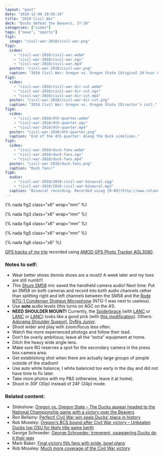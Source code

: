 ```yaml
---
layout: "post"
date: "2010-12-04 19:56:19"
title: "2010 Civil War"
deck: "Ducks defeat the Beavers, 37-20"
categories: ["video"]
tags: ["news", "sports"]
fig1:
  image: "civil-war-2010/civil-war.png"
fig2:
  video:
    - "civil-war-2010/civil-war.webm"
    - "civil-war-2010/civil-war.ogv"
    - "civil-war-2010/civil-war.mp4"
  poster: "civil-war-2010/civil-war.png"
  caption: "2010 Civil War: Oregon vs. Oregon State [Original 24-hour edit]."
fig3:
  video:
    - "civil-war-2010/civil-war-dir-cut.webm"
    - "civil-war-2010/civil-war-dir-cut.ogv"
    - "civil-war-2010/civil-war-dir-cut.mp4"
  poster: "civil-war-2010/civil-war-dir-cut.png"
  caption: "2010 Civil War: Oregon vs. Oregon State [Director’s cut]."
fig4:
  video:
    - "civil-war-2010/4th-quarter.webm"
    - "civil-war-2010/4th-quarter.ogv"
    - "civil-war-2010/4th-quarter.mp4"
  poster: "civil-war-2010/4th-quarter.png"
  caption: "End of the 4th quarter: Along the Duck sidelines."
fig5:
  video:
    - "civil-war-2010/duck-fans.webm"
    - "civil-war-2010/duck-fans.ogv"
    - "civil-war-2010/duck-fans.mp4"
  poster: "civil-war-2010/duck-fans.png"
  caption: "Duck fans!"
fig6:
  audio:
    - "civil-war-2010/2010-civil-war-binaural.ogg"
    - "civil-war-2010/2010-civil-war-binaural.mp3"
  caption: "Binaural recording. Recorded using [R-09](http://www.rolandus.com/products/productdetails.php?ProductId=757) and [MM-BSM-8](http://www.microphonemadness.com/products/mmtrunathook.htm) (Sennheiser version)."
---
```


{% nada fig2 class="x6" wrap="mm" %}

{% nada fig3 class="x6" wrap="mm" %}

{% nada fig4 class="x6" wrap="mm" %}

{% nada fig5 class="x6" wrap="mm" %}

{% nada fig6 class="x6" %}

[GPS tracks of my trip](http://www.everytrail.com/view_trip.php?trip_id=903917&code=8838fb3fc26dc03c8e590d1da0a8c0f3) recorded using [AMOD GPS Photo Tracker AGL3080](http://www.amod.com.tw/Product/product_more.asp?vrlShohLe7iBxJO2wrpSmKWodZm2ybZ1obS8uLqHgKW9wMmEdamHtriAusd).

### Notes to self:

* Wear better shoes (tennis shoes are a must)! A week later and my toes are still numb!!!
* This [Shure SM58](http://www.shure.com/americas/products/microphones/sm/sm58-vocal-microphone) mic saved the handheld camera audio! Next time: Put an SM58 on both cameras and record into both audio channels rather than splitting right and left channels between the SM58 and the [Rode NTG-1 Condenser Shotgun Microphone](http://www.rodemic.com/microphones/ntg-1) (NTG-1 was next to useless).
* Use **auto** audio levels (this turns on AGC on the A1).
* **NEED SHOULDER MOUNT!** Currently, the [Spiderbrace](http://www.spiderbrace.com/) (with [LANC](http://www.amazon.com/Function-Remote-Control-ZR-1000-ZR-2000/dp/B002SQLYV8) or [LANC](http://www.bhphotovideo.com/bnh/controller/home?O=cart_accessories&A=details&Q=&sku=330007&is=REG) or [LANC](http://www.bhphotovideo.com/c/product/361366-REG/Libec_ZC_3DV.html)) looks like a good pick (with [this modification](http://www.dvinfo.net/forum/shoulder-handheld-supports/434734-shoulder-mount-xha1.html)). Others: [Adorama Shoulder Support](http://www.adorama.com/FACSS.html?emailprice=t&utm_term=Other&utm_medium=Affiliate&utm_campaign=Other&utm_source=rflaid65067), [DvRig Junior](http://www.dvtec.tv/id3.html).
* Shoot wider and play with zoom/focus less often.
* Watch the more experienced photogs and follow their lead.
* Don’t be overly ambitious; leave all the “extra” equipment at home.
* Ditch the heavy wide angle lens.
* Make sure RG reserves a spot for the secondary camera in the press box camera area.
* Get establishing shot when there are actually large groups of people outside of the stadium!
* Use auto white balance; I white balanced too early in the day and did not have time to fix later.
* Take more photos with my P&S (otherwise, leave it at home).
* Shoot in 30F (30p) instead of 24F (24p) mode.

### Related content:

* Slideshow: [Oregon vs. Oregon State – The Ducks appear headed to the National Championship game with a victory over the Beavers](http://www2.registerguard.com/mm/index.php/slideshows/comments/civil-war-oregon-vs.-oregon-state/)
* Ron Bellamy: [Perfect! Civil War win seals Ducks’ place in history](http://projects.registerguard.com/csp/cms/sites/web/news/cityregion/25619189-57/oregon-ducks-season-game-bcs.csp)
* Rob Moseley: [Oregon’s BCS bound after Civil War victory – Unbeaten Ducks top OSU for likely title game berth](http://projects.registerguard.com/csp/cms/sites/web/sports/25628172-41/oregon-ducks-game-state-james.csp)
* George Schroeder: [George Schroeder: Irreverent, swaggering Ducks do it their way](http://projects.registerguard.com/csp/cms/sites/web/sports/25628292-41/kelly-bair-ducks-oregon-coach.csp)
* Mark Baker: [Final victory fills fans with pride, bowl plans](http://projects.registerguard.com/csp/cms/sites/web/news/cityregion/25628829-57/fans-oregon-bowl-football-game.csp)
* Rob Moseley: [Much more coverage of the Civil War victory](http://www2.registerguard.com/cms/index.php/duck-football/comments/much-more-coverage-of-the-civil-war-victory/)
